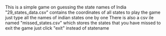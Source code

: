 This is a simple game on guessing the state names of India
"29_states_data.csv" contains the coordinates of all states 
to play the game just type all the names of indian states one by one
There is also a csv ile named "missed_states.csv" which stores the states that you have missed
to exit the game just click "exit" instead of statename
